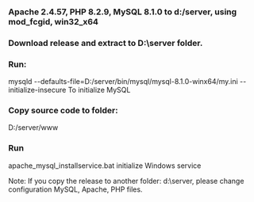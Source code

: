 ### Apache 2.4.57, PHP 8.2.9, MySQL 8.1.0 to d:/server, using mod_fcgid, win32_x64 

### **Download release** and extract to D:\server folder.
### **Run:** 
mysqld --defaults-file=D:/server/bin/mysql/mysql-8.1.0-winx64/my.ini --initialize-insecure
To initialize MySQL

### Copy source code to folder:
 D:/server/www

### Run
apache_mysql_installservice.bat 
initialize  Windows service 

Note: If you copy the release to another folder:  d:\server, please change configuration MySQL, Apache, PHP files.
